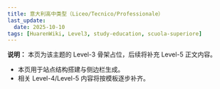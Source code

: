 ```yaml
---
title: 意大利高中类型（Liceo/Tecnico/Professionale）
last_update:
  date: 2025-10-10
tags: [HuarenWiki, Level3, study-education, scuola-superiore]
---
```

**说明：** 本页为该主题的 Level-3 骨架占位，后续将补充 Level-5 正文内容。

- 本页用于站点结构搭建与侧边栏生成。
- 相关 Level-4/Level-5 内容将按模板逐步补齐。
